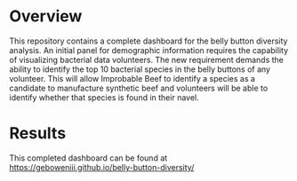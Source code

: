 # Overview

This repository contains a complete dashboard for the belly button diversity analysis. An initial panel for demographic information requires the capability of visualizing  bacterial data volunteers. The new requirement demands the ability to identify the top 10 bacterial species in the belly buttons of any volunteer. This will allow Improbable Beef to identify a species as a candidate to manufacture synthetic beef and volunteers will be able to identify whether that species is found in their navel.

# Results
This completed dashboard can be found at https://geboweniii.github.io/belly-button-diversity/
